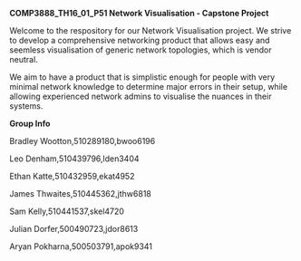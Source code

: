 **COMP3888_TH16_01_P51 Network Visualisation - Capstone Project**

Welcome to the respository for our Network Visualisation project. We strive to develop a comprehensive networking product that allows easy and seemless visualisation of generic network topologies, which is vendor neutral.

We aim to have a product that is simplistic enough for people with very minimal network knowledge to determine major errors in their setup, while allowing experienced network admins to visualise the nuances in their systems.


**Group Info**

Bradley Wootton,510289180,bwoo6196

Leo Denham,510439796,lden3404

Ethan Katte,510432959,ekat4952

James Thwaites,510445362,jthw6818

Sam Kelly,510441537,skel4720

Julian Dorfer,500490723,jdor8613

Aryan Pokharna,500503791,apok9341


